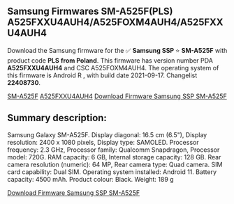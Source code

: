 <h2>Samsung Firmwares SM-A525F(PLS) A525FXXU4AUH4/A525FOXM4AUH4/A525FXXU4AUH4</h2>
Download the Samsung firmware for the ✅ <strong>Samsung SSP </strong> ⭐ <strong>SM-A525F</strong> with product code <strong>PLS</strong> <strong> from Poland</strong>. This firmware has version number PDA <strong>A525FXXU4AUH4</strong> and CSC A525FOXM4AUH4. The operating system of this firmware is Android R , with build date 2021-09-17. Changelist <strong>22408730</strong>.


[SM-A525F](https://samfirm.shop/samsung/model/SM-A525F)
[A525FXXU4AUH4](https://samfirm.shop/samsung/pda/A525FXXU4AUH4)
[Download Firmware Samsung SSP SM-A525F](https://samfirm.shop/samsung/firmware/458037)
<h2>Summary description:</h2>
<p>Samsung Galaxy SM-A525F. Display diagonal: 16.5 cm (6.5"), Display resolution: 2400 x 1080 pixels, Display type: SAMOLED. Processor frequency: 2.3 GHz, Processor family: Qualcomm Snapdragon, Processor model: 720G. RAM capacity: 6 GB, Internal storage capacity: 128 GB. Rear camera resolution (numeric): 64 MP, Rear camera type: Quad camera. SIM card capability: Dual SIM. Operating system installed: Android 11. Battery capacity: 4500 mAh. Product colour: Black. Weight: 189 g</p>


[Download Firmware Samsung SSP SM-A525F](https://samfirm.shop/samsung/firmware/458037)
